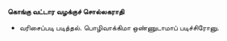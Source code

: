 **கொங்கு வட்டார வழக்குச் சொல்லகராதி**
- வரிசைப்படி படித்தல். பொழிவாக்கிமா ஒண்ணுடாமாப் படிச்சிரோனு.

